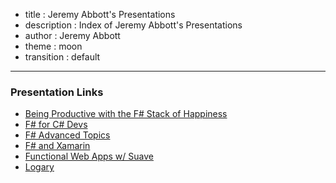 - title : Jeremy Abbott's Presentations
- description : Index of Jeremy Abbott's Presentations
- author : Jeremy Abbott
- theme : moon
- transition : default

***

### Presentation Links
- [Being Productive with the F# Stack of Happiness](/fsharp-stack-of-happiness.html)
- [F# for C# Devs](/fsharp-for-csharp.html)
- [F# Advanced Topics](/fsharp-advanced-topics.html)
- [F# and Xamarin](/xamarin-fsharp.html)
- [Functional Web Apps w/ Suave](/functional-webapps-suave.html)
- [Logary](/logary.html)